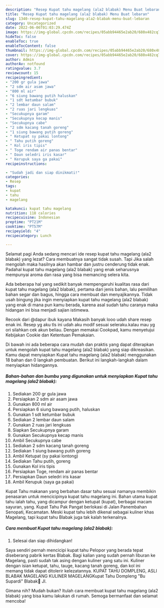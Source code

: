 ```yaml
---
description: "Resep Kupat tahu magelang (ala2 blabak) Menu Buat lebaran"
title: "Resep Kupat tahu magelang (ala2 blabak) Menu Buat lebaran"
slug: 1340-resep-kupat-tahu-magelang-ala2-blabak-menu-buat-lebaran
category: Uncategorized
date: 2022-06-06T01:03:29.474Z
image: https://img-global.cpcdn.com/recipes/05abb94465e2ab20/680x482cq70/kupat-tahu-magelang-ala2-blabak-foto-resep-utama.jpg
hideToc: false
enableToc: true
enableTocContent: false
thumbnail: https://img-global.cpcdn.com/recipes/05abb94465e2ab20/680x482cq70/kupat-tahu-magelang-ala2-blabak-foto-resep-utama.jpg
cover: https://img-global.cpcdn.com/recipes/05abb94465e2ab20/680x482cq70/kupat-tahu-magelang-ala2-blabak-foto-resep-utama.jpg
author: Admin
authorAv: notfound
ratingvalue: 3.7
reviewcount: 15
recipeingredient:
- "200 gr gula jawa"
- "2 sdm air asam jawa"
- "800 ml air"
- "6 siung bawang putih haluskan"
- "1 sdt ketumbar bubuk"
- "2 lembar daun salam"
- "2 ruas jari lengkuas"
- "Secukupnya garam"
- "Secukupnya kecap manis"
- "Secukupnya cabe"
- "2 sdm kacang tanah goreng"
- "1 siung bawang putih goreng"
- " Ketupat sy pakai lontong"
- " Tahu putih goreng"
- " Kol iris tipis"
- " Toge rendam air panas bentar"
- " Daun seledri iris kasar"
- " Kerupuk saya ga pakai"
recipeinstructions:

- "Sudah jadi dan siap dinikmati!"
categories:
- Resep
tags:
- kupat
- tahu
- magelang

katakunci: kupat tahu magelang 
nutrition: 118 calories
recipecuisine: Indonesian
preptime: "PT21M"
cooktime: "PT57M"
recipeyield: "4"
recipecategory: Lunch

---
```



Selamat pagi Anda sedang mencari ide resep kupat tahu magelang (ala2 blabak) yang lezat? Cara membuatnya sangat tidak susah. Tapi Jika salah mengolah maka hasilnya akan hambar dan justru cenderung tidak enak. Padahal kupat tahu magelang (ala2 blabak) yang enak seharusnya mempunyai aroma dan rasa yang bisa memancing selera kita.


Ada beberapa hal yang sedikit banyak mempengaruhi kualitas rasa dari kupat tahu magelang (ala2 blabak), pertama dari jenis bahan, lalu pemilihan bahan segar dan bagus, hingga cara membuat dan menyajikannya. Tidak usah bingung jika ingin menyiapkan kupat tahu magelang (ala2 blabak) yang enak di mana pun kamu berada, karena asal sudah tahu caranya maka hidangan ini bisa menjadi sajian istimewa.

Recook dari @dapur ibuk kayana Makasih banyak looo udah share resep enak ini. Resep yg aku tls ini udah aku modif sesuai seleraku.kalau mau yg ori silahkan cek akun beliau. Dengan memakai Cookpad, kamu menyetujui Kebijakan Cookie dan Ketentuan Pemakaian.


Di bawah ini ada beberapa cara mudah dan praktis yang dapat diterapkan untuk mengolah kupat tahu magelang (ala2 blabak) yang siap dikreasikan. Kamu dapat menyiapkan Kupat tahu magelang (ala2 blabak) menggunakan 18 bahan dan 0 langkah pembuatan. Berikut ini langkah-langkah dalam menyiapkan hidangannya.

<!--inarticleads1-->

##### Bahan-bahan dan bumbu yang digunakan untuk menyiapkan Kupat tahu magelang (ala2 blabak):

1. Sediakan 200 gr gula jawa
1. Persiapkan 2 sdm air asam jawa
1. Gunakan 800 ml air
1. Persiapkan 6 siung bawang putih, haluskan
1. Gunakan 1 sdt ketumbar bubuk
1. Sediakan 2 lembar daun salam
1. Gunakan 2 ruas jari lengkuas
1. Siapkan Secukupnya garam
1. Gunakan Secukupnya kecap manis
1. Ambil Secukupnya cabe
1. Sediakan 2 sdm kacang tanah goreng
1. Sediakan 1 siung bawang putih goreng
1. Ambil  Ketupat (sy pakai lontong)
1. Sediakan  Tahu putih, goreng
1. Gunakan  Kol iris tipis
1. Persiapkan  Toge, rendam air panas bentar
1. Persiapkan  Daun seledri iris kasar
1. Ambil  Kerupuk (saya ga pakai)


Kupat Tahu makanan yang berbahan dasar tahu sesuai namanya membikin penasaran untuk mencicipinya kupat tahu magelang ini. Bahan utama kupat tahu ialah tahu, yang dicampur dengan ketupat (kupat), berbagai macam sayuran, yang. Kupat Tahu Pak Pangat berlokasi di Jalan Panembahan Senopati, Kecamatan. Meski kupat tahu lebih dikenal sebagai kuliner khas Magelang, tapi kupat tahu Blabak juga tak kalah terkenalnya. 

<!--inarticleads2-->

##### Cara membuat Kupat tahu magelang (ala2 blabak):


1. Selesai dan siap dihidangkan!

Saya sendiri pernah mencicipi kupat tahu Pelopor yang berada tepat diseberang pabrik kertas Blabak. Bagi kalian yang sudah pernah liburan ke Magelang, pasti sudah tak asing dengan kuliner yang satu ini. Kuliner dengan isian ketupat, tahu, tauge, kacang tanah goreng, dan kol ini memang tidak dapat ditolerir kelezatannya. KUPAT TAHU DOMPLENG, ASLI BLABAK MAGELANG KULINER MAGELANGKupat Tahu Dompleng &#34;Bu Supardi&#34; Blabak📍 Jl. 

Gimana nih? Mudah bukan? Itulah cara membuat kupat tahu magelang (ala2 blabak) yang bisa kamu lakukan di rumah. Semoga bermanfaat dan selamat mencoba!
